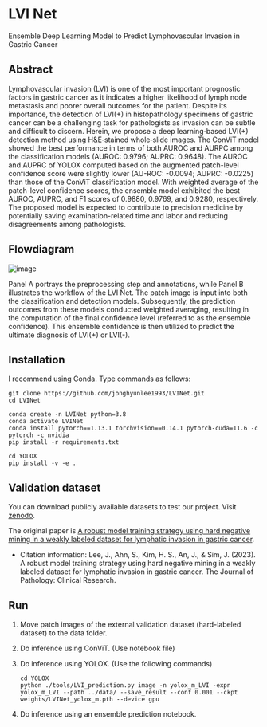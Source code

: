 # LVI Net 

Ensemble Deep Learning Model to Predict Lymphovascular Invasion in Gastric Cancer

## Abstract

Lymphovascular invasion (LVI) is one of the most important prognostic factors in gastric cancer as it indicates a higher likelihood of lymph node metastasis and poorer overall outcomes for the patient. Despite its importance, the detection of LVI(+) in histopathology specimens of gastric cancer can be a challenging task for pathologists as invasion can be subtle and difficult to discern. Herein, we propose a deep learning‐based LVI(+) detection method using H&E‐stained whole‐slide images. The ConViT model showed the best performance in terms of both AUROC and AURPC among the classification models (AUROC: 0.9796; AUPRC: 0.9648). The AUROC and AUPRC of YOLOX computed based on the augmented patch-level confidence score were slightly lower (AU-ROC: -0.0094; AUPRC: -0.0225) than those of the ConViT classification model. With weighted average of the patch-level confidence scores, the ensemble model exhibited the best AUROC, AUPRC, and F1 scores of 0.9880, 0.9769, and 0.9280, respectively. The proposed model is expected to contribute to precision medicine by potentially saving examination-related time and labor and reducing disagreements among pathologists.

## Flowdiagram

![image](https://github.com/jonghyunlee1993/LVINet/assets/37280722/19657fd7-b512-4839-a832-4c0e5cc43326)

Panel A portrays the preprocessing step and annotations, while Panel B illustrates the workflow of the LVI Net. The patch image is input into both the classification and detection models. Subsequently, the prediction outcomes from these models conducted weighted averaging, resulting in the computation of the final confidence level (referred to as the ensemble confidence). This ensemble confidence is then utilized to predict the ultimate diagnosis of LVI(+) or LVI(-).

## Installation

I recommend using Conda. Type commands as follows:

```
git clone https://github.com/jonghyunlee1993/LVINet.git
cd LVINet

conda create -n LVINet python=3.8
conda activate LVINet
conda install pytorch==1.13.1 torchvision==0.14.1 pytorch-cuda=11.6 -c pytorch -c nvidia
pip install -r requirements.txt

cd YOLOX
pip install -v -e .
```

## Validation dataset

You can download publicly available datasets to test our project. Visit [zenodo](https://zenodo.org/records/10020633).

The original paper is [A robust model training strategy using hard negative mining in a weakly labeled dataset for lymphatic invasion in gastric cancer](https://pathsocjournals.onlinelibrary.wiley.com/doi/full/10.1002/cjp2.355).

- Citation information: Lee, J., Ahn, S., Kim, H. S., An, J., & Sim, J. (2023). A robust model training strategy using hard negative mining in a weakly labeled dataset for lymphatic invasion in gastric cancer. The Journal of Pathology: Clinical Research.

## Run

1. Move patch images of the external validation dataset (hard-labeled dataset) to the data folder.

2. Do inference using ConViT. (Use notebook file)

3. Do inference using YOLOX. (Use the following commands)

   ```
   cd YOLOX
   python ./tools/LVI_prediction.py image -n yolox_m_LVI -expn yolox_m_LVI --path ../data/ --save_result --conf 0.001 --ckpt weights/LVINet_yolox_m.pth --device gpu
   ```

5. Do inference using an ensemble prediction notebook.

